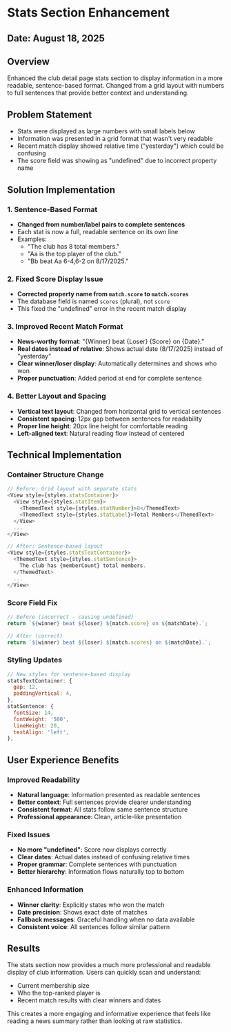 # Stats Section Enhancement

## Date: August 18, 2025

## Overview
Enhanced the club detail page stats section to display information in a more readable, sentence-based format. Changed from a grid layout with numbers to full sentences that provide better context and understanding.

## Problem Statement
- Stats were displayed as large numbers with small labels below
- Information was presented in a grid format that wasn't very readable
- Recent match display showed relative time ("yesterday") which could be confusing
- The score field was showing as "undefined" due to incorrect property name

## Solution Implementation

### 1. Sentence-Based Format
- **Changed from number/label pairs to complete sentences**
- Each stat is now a full, readable sentence on its own line
- Examples:
  - "The club has 8 total members."
  - "Aa is the top player of the club."
  - "Bb beat Aa 6-4,6-2 on 8/17/2025."

### 2. Fixed Score Display Issue
- **Corrected property name from `match.score` to `match.scores`**
- The database field is named `scores` (plural), not `score`
- This fixed the "undefined" error in the recent match display

### 3. Improved Recent Match Format
- **News-worthy format**: "{Winner} beat {Loser} {Score} on {Date}."
- **Real dates instead of relative**: Shows actual date (8/17/2025) instead of "yesterday"
- **Clear winner/loser display**: Automatically determines and shows who won
- **Proper punctuation**: Added period at end for complete sentence

### 4. Better Layout and Spacing
- **Vertical text layout**: Changed from horizontal grid to vertical sentences
- **Consistent spacing**: 12px gap between sentences for readability
- **Proper line height**: 20px line height for comfortable reading
- **Left-aligned text**: Natural reading flow instead of centered

## Technical Implementation

### Container Structure Change
```javascript
// Before: Grid layout with separate stats
<View style={styles.statsContainer}>
  <View style={styles.statItem}>
    <ThemedText style={styles.statNumber}>8</ThemedText>
    <ThemedText style={styles.statLabel}>Total Members</ThemedText>
  </View>
  ...
</View>

// After: Sentence-based layout
<View style={styles.statsTextContainer}>
  <ThemedText style={styles.statSentence}>
    The club has {memberCount} total members.
  </ThemedText>
  ...
</View>
```

### Score Field Fix
```javascript
// Before (incorrect - causing undefined)
return `${winner} beat ${loser} ${match.score} on ${matchDate}.`;

// After (correct)
return `${winner} beat ${loser} ${match.scores} on ${matchDate}.`;
```

### Styling Updates
```javascript
// New styles for sentence-based display
statsTextContainer: {
  gap: 12,
  paddingVertical: 4,
},
statSentence: {
  fontSize: 14,
  fontWeight: '500',
  lineHeight: 20,
  textAlign: 'left',
},
```

## User Experience Benefits

### Improved Readability
- **Natural language**: Information presented as readable sentences
- **Better context**: Full sentences provide clearer understanding
- **Consistent format**: All stats follow same sentence structure
- **Professional appearance**: Clean, article-like presentation

### Fixed Issues
- **No more "undefined"**: Score now displays correctly
- **Clear dates**: Actual dates instead of confusing relative times
- **Proper grammar**: Complete sentences with punctuation
- **Better hierarchy**: Information flows naturally top to bottom

### Enhanced Information
- **Winner clarity**: Explicitly states who won the match
- **Date precision**: Shows exact date of matches
- **Fallback messages**: Graceful handling when no data available
- **Consistent voice**: All sentences follow similar pattern

## Results

The stats section now provides a much more professional and readable display of club information. Users can quickly scan and understand:
- Current membership size
- Who the top-ranked player is
- Recent match results with clear winners and dates

This creates a more engaging and informative experience that feels like reading a news summary rather than looking at raw statistics.